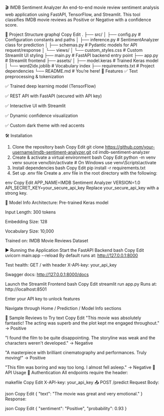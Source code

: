 🎬 IMDB Sentiment Analyzer
An end-to-end movie review sentiment analysis web application using FastAPI, TensorFlow, and Streamlit. This tool classifies IMDB movie reviews as Positive or Negative with a confidence score.

📂 Project Structure
graphql
Copy
Edit
.
├── src/
│   ├── config.py              # Configuration constants and paths
│   ├── inference.py           # SentimentAnalyzer class for prediction
│   ├── schemas.py             # Pydantic models for API request/response
│   └── views/
│       └── custom_styles.css  # Custom Streamlit UI styling
├── main.py                    # FastAPI backend entry point
├── app.py                     # Streamlit frontend
├── assets/
│   ├── model.keras            # Trained Keras model
│   └── word2idx.joblib        # Vocabulary index
├── requirements.txt           # Project dependencies
└── README.md                  # You’re here!
🚀 Features
✅ Text preprocessing & tokenization

✅ Trained deep learning model (TensorFlow)

✅ REST API with FastAPI (secured with API key)

✅ Interactive UI with Streamlit

✅ Dynamic confidence visualization

✅ Custom dark theme with red accents

🛠️ Installation
1. Clone the repository
bash
Copy
Edit
git clone https://github.com/your-username/imdb-sentiment-analyzer.git
cd imdb-sentiment-analyzer
2. Create & activate a virtual environment
bash
Copy
Edit
python -m venv venv
source venv/bin/activate  # On Windows use venv\Scripts\activate
3. Install dependencies
bash
Copy
Edit
pip install -r requirements.txt
4. Set up .env file
Create a .env file in the root directory with the following:

env
Copy
Edit
APP_NAME=IMDB Sentiment Analyzer
VERSION=1.0
API_SECRET_KEY=your_secure_api_key
Replace your_secure_api_key with a strong key.

🧠 Model Info
Architecture: Pre-trained Keras model

Input Length: 300 tokens

Embedding Size: 128

Vocabulary Size: 10,000

Trained on: IMDB Movie Reviews Dataset

▶️ Running the Application
Start the FastAPI Backend
bash
Copy
Edit
uvicorn main:app --reload
By default runs at: http://127.0.0.1:8000

Test health: GET / with header X-API-key: your_api_key

Swagger docs: http://127.0.0.1:8000/docs

Launch the Streamlit Frontend
bash
Copy
Edit
streamlit run app.py
Runs at: http://localhost:8501

Enter your API key to unlock features

Navigate through Home / Prediction / Model Info sections

🧪 Sample Reviews to Try
text
Copy
Edit
"This movie was absolutely fantastic! The acting was superb and the plot kept me engaged throughout."
→ Positive

"I found the film to be quite disappointing. The storyline was weak and the characters weren't developed."
→ Negative

"A masterpiece with brilliant cinematography and performances. Truly moving!"
→ Positive

"This film was boring and way too long. I almost fell asleep."
→ Negative
🔐 API Usage
🔑 Authentication
All endpoints require the header:

makefile
Copy
Edit
X-API-key: your_api_key
📤 POST /predict
Request Body:

json
Copy
Edit
{
  "text": "The movie was great and very emotional."
}
Response:

json
Copy
Edit
{
  "sentiment": "Positive",
  "probability": 0.93
}
